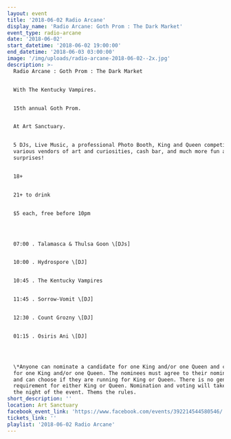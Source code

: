 ```yaml
---
layout: event
title: '2018-06-02 Radio Arcane'
display_name: 'Radio Arcane: Goth Prom : The Dark Market'
event_type: radio-arcane
date: '2018-06-02'
start_datetime: '2018-06-02 19:00:00'
end_datetime: '2018-06-03 03:00:00'
image: '/img/uploads/radio-arcane-2018-06-02--2x.jpg'
description: >-
  Radio Arcane : Goth Prom : The Dark Market  


  With The Kentucky Vampires.  


  15th annual Goth Prom.


  At Art Sanctuary.


  5 DJs, Live Music, a professional Photo Booth, King and Queen competition*,
  various vendors of art and curiosities, cash bar, and much more fun and
  surprises!


  18+


  21+ to drink


  $5 each, free before 10pm




  07:00 . Talamasca & Thulsa Goon \[DJs]


  10:00 . Hydrospore \[DJ]


  10:45 . The Kentucky Vampires


  11:45 . Sorrow-Vomit \[DJ]


  12:30 . Count Grozny \[DJ]


  01:15 . Osiris Ani \[DJ]




  \*Anyone can nominate a candidate for one King and/or one Queen and can vote
  for one King and/or one Queen. The nominees must agree to their nomination,
  and can choose if they are running for King or Queen. There is no gender
  requirement for either King or Queen. Nomination and voting will take place
  the night of the event. Thems the rules.
short_description: ''
location: Art Sanctuary
facebook_event_link: 'https://www.facebook.com/events/392214544580546/'
tickets_link: ''
playlist: '2018-06-02 Radio Arcane'
---
```


